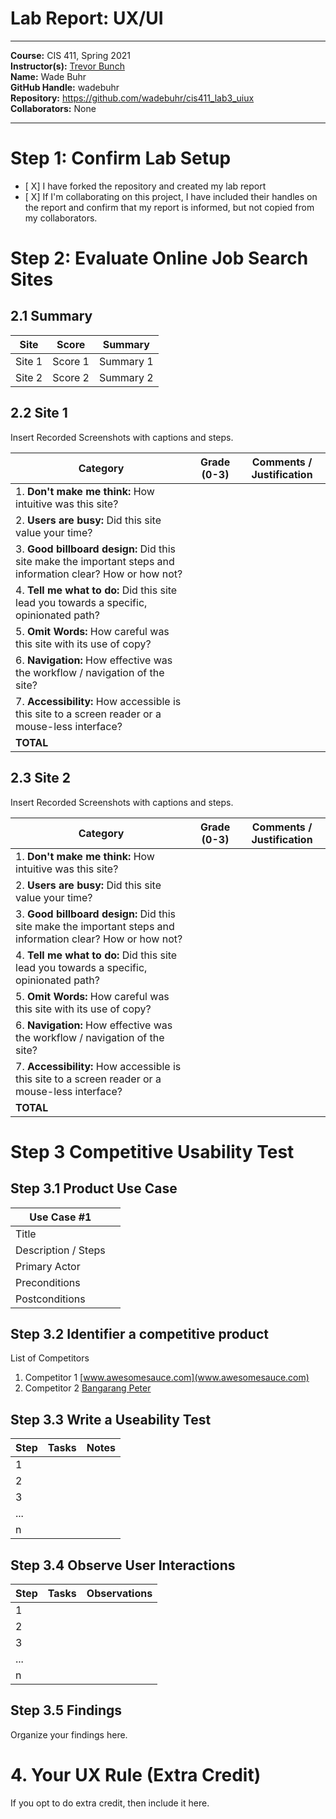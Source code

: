 # Lab Report: UX/UI
___
**Course:** CIS 411, Spring 2021  
**Instructor(s):** [Trevor Bunch](https://github.com/trevordbunch)  
**Name:** Wade Buhr  
**GitHub Handle:** wadebuhr  
**Repository:** https://github.com/wadebuhr/cis411_lab3_uiux  
**Collaborators:** None
___

# Step 1: Confirm Lab Setup
- [ X] I have forked the repository and created my lab report
- [ X] If I'm collaborating on this project, I have included their handles on the report and confirm that my report is informed, but not copied from my collaborators.

# Step 2: Evaluate Online Job Search Sites

## 2.1 Summary
| Site | Score | Summary |
|---|---|---|
| Site 1 | Score 1 | Summary 1 |
| Site 2 | Score 2 | Summary 2 |

## 2.2 Site 1
Insert Recorded Screenshots with captions and steps.

| Category | Grade (0-3) | Comments / Justification |
|---|---|---|
| 1. **Don't make me think:** How intuitive was this site? |   |   |
| 2. **Users are busy:** Did this site value your time?  |   |   |
| 3. **Good billboard design:** Did this site make the important steps and information clear? How or how not? |   |   |
| 4. **Tell me what to do:** Did this site lead you towards a specific, opinionated path? |   |   |
| 5. **Omit Words:** How careful was this site with its use of copy? |   |   |
| 6. **Navigation:** How effective was the workflow / navigation of the site? |   |   |
| 7. **Accessibility:** How accessible is this site to a screen reader or a mouse-less interface? |   |   |
| **TOTAL** |   |   |

## 2.3 Site 2
Insert Recorded Screenshots with captions and steps.

| Category | Grade (0-3) | Comments / Justification |
|---|---|---|
| 1. **Don't make me think:** How intuitive was this site? |   |   |
| 2. **Users are busy:** Did this site value your time?  |   |   |
| 3. **Good billboard design:** Did this site make the important steps and information clear? How or how not? |   |   |
| 4. **Tell me what to do:** Did this site lead you towards a specific, opinionated path? |   |   |
| 5. **Omit Words:** How careful was this site with its use of copy? |   |   |
| 6. **Navigation:** How effective was the workflow / navigation of the site? |   |   |
| 7. **Accessibility:** How accessible is this site to a screen reader or a mouse-less interface? |   |   |
| **TOTAL** |   |   |


# Step 3 Competitive Usability Test

## Step 3.1 Product Use Case

| Use Case #1 | |
|---|---|
| Title | |
| Description / Steps | |
| Primary Actor | |
| Preconditions | |
| Postconditions | |

## Step 3.2 Identifier a competitive product

List of Competitors
1. Competitor 1 [www.awesomesauce.com](www.awesomesauce.com)
2. Competitor 2 [Bangarang Peter](https://www.youtube.com/watch?v=4PNOccSUb1Q)

## Step 3.3 Write a Useability Test

| Step | Tasks | Notes |
|---|---|---|
| 1 |   |   |
| 2 |   |   |
| 3 |   |   |
| ... |   |   |
| n |   |   |

## Step 3.4 Observe User Interactions

| Step | Tasks | Observations |
|---|---|---|
| 1 |   |   |
| 2 |   |   |
| 3 |   |   |
| ... |   |   |
| n |   |   |

## Step 3.5 Findings
Organize your findings here.

# 4. Your UX Rule (Extra Credit)
If you opt to do extra credit, then include it here.